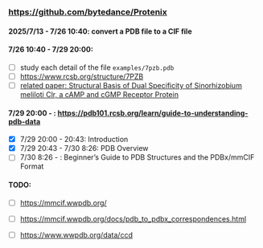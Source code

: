 ### https://github.com/bytedance/Protenix

#### 2025/7/13 - 7/26 10:40: convert a PDB file to a CIF file
#### 7/26 10:40 - 7/29 20:00: 
- [ ] study each detail of the file `examples/7pzb.pdb`
- [ ] https://www.rcsb.org/structure/7PZB
- [ ] [related paper: Structural Basis of Dual Specificity of Sinorhizobium meliloti Clr, a cAMP and cGMP Receptor Protein](https://journals.asm.org/doi/10.1128/mbio.03028-22)

#### 7/29 20:00 - : https://pdb101.rcsb.org/learn/guide-to-understanding-pdb-data
- [x] 7/29 20:00 - 20:43: Introduction
- [x] 7/29 20:43 - 7/30 8:26: PDB Overview
- [ ] 7/30 8:26 - : Beginner’s Guide to PDB Structures and the PDBx/mmCIF Format

#### TODO:
- [ ] https://mmcif.wwpdb.org/
- [ ] https://mmcif.wwpdb.org/docs/pdb_to_pdbx_correspondences.html
- [ ] https://www.wwpdb.org/data/ccd

